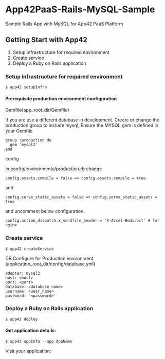 App42PaaS-Rails-MySQL-Sample
============================

Sample Rails App with MySQL for App42 PaaS Platform

## Getting Start with App42

1. Setup infrastructure for required environment
2. Create service
3. Deploy a Ruby on Rails application

### Setup infrastructure for required environment

    $ app42 setupInfra   
    
#### Prerequisite production environment configuration

Gemfile(app_root_dir/Gemfile)

If you are use a different database in development.
Create or change the production group to include mysql, Ensure the MYSQL gem is defined in your Gemfile 

    group :production do 
      gem 'mysql2'
    end

config

In config/environments/production.rb change

    config.assets.compile = false => config.assets.compile = true

and

    config.serve_static_assets = false => config.serve_static_assets = true

and uncomment below configuration.

    config.action_dispatch.x_sendfile_header = 'X-Accel-Redirect' # for nginx

### Create service

    $ app42 createService
    
DB Configure for Production environment (application_root_dir/config/database.yml) 

    adapter: mysql2
    host: <host>
    port: <port>
    database: <database name> 
    username: <user_name>
    password: '<password>'
    
### Deploy a Ruby on Rails application

    $ app42 deploy

#### Get application details:

    $ app42 appInfo --app AppName    
    
Visit your application:


